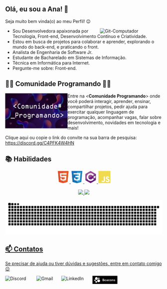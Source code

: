 ## Olá, eu sou a Ana! 👋
Seja muito bem vinda(o) ao meu Perfil! 😉

<div>
  <img align="right" alt="Git-Computador" width="200px" src="https://media.giphy.com/media/juua9i2c2fA0AIp2iq/giphy.gif"/>
</div>

- Sou Desenvolvedora apaixonada por Tecnologia, Front-end, Desenvolvimento Contínuo e Criatividade.
- Estou em busca de projetos para colaborar e aprender, explorando o mundo do back-end, e praticando o front.
- Analista de Engenharia de Software Jr.
- Estudante de Bacharelado em Sistemas de Informação.
- Técnica em Informática para Internet.
- Pergunte-me sobre: Front-end.

## 👩‍💻 Comunidade Programando 👨‍💻

[<img align="left" alt="Discord" width="200px" src="https://github.com/AnaProgramando/AnaProgramando/blob/81b4acb663397bcaa1db7b507ba7021fd0fc4f9e/comunidade.png"/>](https://discord.gg/C4PFK4W4HN)
Entre na <**Comunidade Programando**> onde você poderá interagir, aprender, ensinar, compartilhar projetos, pedir ajuda para exercitar qualquer linguagem de programação, acompanhar vagas, falar sobre desenvolvimento, novidades em tecnologia e mais!

Clique aqui ou copie o link do convite na sua barra de pesquisa: https://discord.gg/C4PFK4W4HN

## 📚 Habilidades
<div style="display: inline_block" align="center">
  <a href="https://github.com/AnaProgramando">
  <img alt="Ana-HTML" height="40px" src="https://raw.githubusercontent.com/devicons/devicon/master/icons/html5/html5-original.svg">
  <img alt="Ana-CSS" height="40px" src="https://raw.githubusercontent.com/devicons/devicon/master/icons/css3/css3-original.svg">
  <img alt="Ana-Csharp" height="40px" src="https://raw.githubusercontent.com/devicons/devicon/master/icons/csharp/csharp-original.svg">
  <img alt="Ana-Js" height="40px"src="https://raw.githubusercontent.com/devicons/devicon/master/icons/javascript/javascript-plain.svg">
</div>
  
<br>

<div align="center">
  <a href="https://github.com/AnaProgramando">
  <img height="140em" src="https://github-readme-stats.vercel.app/api?username=AnaProgramando&show_icons=true&theme=cobalt&include_all_commits=true&count_private=true"/>
  <img height="140em" src="https://github-readme-stats.vercel.app/api/top-langs/?username=AnaProgramando&layout=compact&langs_count=16&theme=cobalt"/>
</div>

![Snake animation](https://github.com/AnaProgramando/AnaProgramando/blob/output/github-contribution-grid-snake.svg)
    
## 📫 Contatos

Se precisar de ajuda ou tiver dúvidas e sugestões, entre em contato comigo 😉
  
[<img align="left" alt="Discord" width="100px" src="https://img.shields.io/badge/Discord-7289DA?style=for-the-badge&logo=discord&logoColor=white"/>](https://discord.gg/C4PFK4W4HN)
[<img align="left" alt="Gmail" width="80px" src="https://img.shields.io/badge/Gmail-D14836?style=for-the-badge&logo=gmail&logoColor=white"/>](mailto:anabe.valentim@gmail.com)
[<img align="left" alt="LinkedIn" width="100px" src="https://img.shields.io/badge/LinkedIn-0077B5?style=for-the-badge&logo=linkedin&logoColor=white"/>](https://www.linkedin.com/in/ana-beatriz-valentim)
[<img align="left" alt="Beacons" width="80px" src="https://github.com/AnaProgramando/AnaProgramando/blob/31ac40741768033915a37ec0f949984bf6aad2d1/beacons_logo.png"/>](https://beacons.page/anaprogramando)
